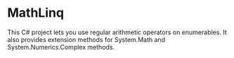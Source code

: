 # MathLinq
This C# project lets you use regular arithmetic operators on enumerables. It also provides extension methods for System.Math and System.Numerics.Complex methods.
